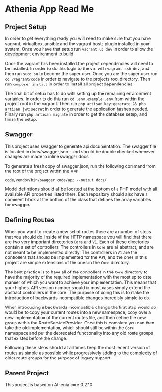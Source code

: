 # Athenia App Read Me 

## Project Setup 

In order to get everything ready you will need to make sure that you have vagrant, virtualbox, ansible and the vagrant hosts plugin installed in your system. Once you have that setup run `vagrant up dev` in order to allow the development environment to build.

Once the vagrant has been installed the project dependencies will need to be installed. In order to do this login to the vm with `vagrant ssh dev`, and then run `sudo su` to become the super user. Once you are the super user run `cd /vagrant/code` in order to navigate to the projects root directory. Then run `composer install` in order to install all project dependencies.

The final bit of setup has to do with setting up the remaining environment variables. In order to do this run `cd .env.example .env` from within the project root in the vagrant. Then run `php artisan key:generate && php artisan jwt:secret` in order to generate the application hashes needed. Finally run `php artisan migrate` in order to get the database setup, and finish the setup.

## Swagger

This project uses swagger to generate api documentation. The swagger file is located in docs/swagger.json - and should be double checked whenever changes are made to inline swagger docs.

To generate a fresh copy of swagger.json, run the following command from the root of the project within the VM:

`code/vendor/bin/swagger code/app --output docs/`

Model definitions should all be located at the bottom of a PHP model with all available API properties listed there. Each repository should also have a comment block at the bottom of the class that defines the array variables for swagger.

## Defining Routes

When you want to create a new set of routes there are a number of steps that you should do. Inside of the HTTP namespace you will find that there are two very important directories `Core` and `V1`. Each of these directories contain a set of controllers. The controllers in `Core` are all abstract, and are not meant to be implemented directly. The controllers in `V1` are the controllers that should be implemented for the API, and the ones in this project are simple extensions of the ones in the `Core` directory. 

The best practice is to have all of the controllers in the `Core` directory to have the majority of the required implementation with the most up to date manner of which you want to achieve your implementation. This means that your highest API version number should in most cases simply extend the abstract controllers in the core. The purpose of doing this is to make the introduction of backwards incompatible changes incredibly simple to do. 

When introducing a backwards incompatible change the first step would do would be to copy your current routes into a new namespace, copy over a new implementation of the current routes file, and then define the new group within the RouteServiceProvider. Once this is complete you can then take the old implementation, which should still be within the `Core` namespace and put the deprecated functionality into any old route groups that existed before the change. 

Following these steps should at all times keep the most recent version of routes as simple as possible while progressively adding to the complexity of older route groups for the purpose of legacy support.

## Parent Project

This project is based on Athenia core 0.27.0
